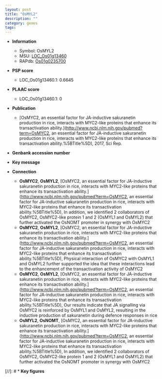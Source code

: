 ```yaml
---
layout: post
title: "OsMYL2"
description: ""
category: genes
tags: 
---
```


* **Information**  
    + Symbol: OsMYL2  
    + MSU: [LOC_Os01g13460](http://rice.plantbiology.msu.edu/cgi-bin/ORF_infopage.cgi?orf=LOC_Os01g13460)  
    + RAPdb: [Os01g0235700](http://rapdb.dna.affrc.go.jp/viewer/gbrowse_details/irgsp1?name=Os01g0235700)  

* **PSP score**  
    + LOC_Os01g13460.1: 0.6645 

* **PLAAC score**  
    + LOC_Os01g13460.1: 0 

* **Publication**  
    + [OsMYC2, an essential factor for JA-inductive sakuranetin production in rice, interacts with MYC2-like proteins that enhance its transactivation ability.](http://www.ncbi.nlm.nih.gov/pubmed?term=OsMYC2, an essential factor for JA-inductive sakuranetin production in rice, interacts with MYC2-like proteins that enhance its transactivation ability.%5BTitle%5D), 2017, Sci Rep.

* **Genbank accession number**  

* **Key message**  

* **Connection**  
    + __OsMYC2__, __OsMYL2__, [OsMYC2, an essential factor for JA-inductive sakuranetin production in rice, interacts with MYC2-like proteins that enhance its transactivation ability.](http://www.ncbi.nlm.nih.gov/pubmed?term=OsMYC2, an essential factor for JA-inductive sakuranetin production in rice, interacts with MYC2-like proteins that enhance its transactivation ability.%5BTitle%5D), In addition, we identified 2 collaborators of OsMYC2, OsMYC2-like protein 1 and 2 (OsMYL1 and OsMYL2) that further activated the OsNOMT promoter in synergy with OsMYC2
    + __OsMYC2__, __OsMYL2__, [OsMYC2, an essential factor for JA-inductive sakuranetin production in rice, interacts with MYC2-like proteins that enhance its transactivation ability.](http://www.ncbi.nlm.nih.gov/pubmed?term=OsMYC2, an essential factor for JA-inductive sakuranetin production in rice, interacts with MYC2-like proteins that enhance its transactivation ability.%5BTitle%5D), Physical interaction of OsMYC2 with OsMYL1 and OsMYL2 further supported the idea that these interactions lead to the enhancement of the transactivation activity of OsMYC2
    + __OsMYC2__, __OsMYL2__, [OsMYC2, an essential factor for JA-inductive sakuranetin production in rice, interacts with MYC2-like proteins that enhance its transactivation ability.](http://www.ncbi.nlm.nih.gov/pubmed?term=OsMYC2, an essential factor for JA-inductive sakuranetin production in rice, interacts with MYC2-like proteins that enhance its transactivation ability.%5BTitle%5D), Our results indicate that JA signalling via OsMYC2 is reinforced by OsMYL1 and OsMYL2, resulting in the inductive production of sakuranetin during defence responses in rice
    + __OsMYL2__, __OsNOMT__, [OsMYC2, an essential factor for JA-inductive sakuranetin production in rice, interacts with MYC2-like proteins that enhance its transactivation ability.](http://www.ncbi.nlm.nih.gov/pubmed?term=OsMYC2, an essential factor for JA-inductive sakuranetin production in rice, interacts with MYC2-like proteins that enhance its transactivation ability.%5BTitle%5D), In addition, we identified 2 collaborators of OsMYC2, OsMYC2-like protein 1 and 2 (OsMYL1 and OsMYL2) that further activated the OsNOMT promoter in synergy with OsMYC2

[//]: # * **Key figures**  


